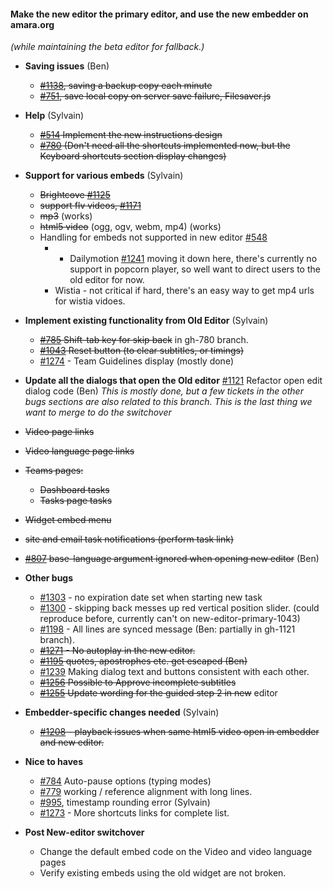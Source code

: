#### Make the new editor the primary editor, and use the new embedder on amara.org
*(while maintaining the beta editor for fallback.)*

- **Saving issues** (Ben)
  - ~~[#1138](https://github.com/pculture/unisubs/issues/1138), saving a backup copy each minute~~
  - ~~[#751](https://github.com/pculture/unisubs/issues/751), save local copy on server save failure, Filesaver.js~~

- **Help** (Sylvain)
  - ~~[#514](https://github.com/pculture/unisubs/issues/514) Implement the new instructions design~~
  - ~~[#780](https://github.com/pculture/unisubs/issues/780) (Don't need all the shortcuts implemented now, but the Keyboard shortcuts section display changes)~~

- **Support for various embeds** (Sylvain)
  - ~~Brightcove [#1125](https://github.com/pculture/unisubs/issues/1125)~~
  - ~~support flv videos, [#1171](https://github.com/pculture/unisubs/issues/1171)~~
  - ~~mp3~~ (works)
  - ~~html5 video~~ (ogg, ogv, webm, mp4) (works)
  - Handling for embeds not supported in new editor [#548](https://github.com/pculture/unisubs/issues/548)
    -   - Dailymotion [#1241](https://github.com/pculture/unisubs/issues/1241) moving it down here, there's currently no support in popcorn player, so well want to direct users to the old editor for now.
    - Wistia - not critical if hard, there's an easy way to get mp4 urls for wistia vidoes.

- **Implement existing functionality from Old Editor** (Sylvain)
  - ~~[#785](https://github.com/pculture/unisubs/issues/785) Shift-tab key for skip back~~ in gh-780 branch.
  - ~~[#1043](https://github.com/pculture/unisubs/issues/1043) Reset button (to clear subtitles, or timings)~~
  - [#1274](https://github.com/pculture/unisubs/issues/1274)  - Team Guidelines display (mostly done)

- **Update all the dialogs that open the Old editor** [#1121](https://github.com/pculture/unisubs/issues/1121) Refactor open edit dialog code (Ben) *This is mostly done, but a few tickets in the other bugs sections are also related to this branch.  This is the last thing we want to merge to do the switchover*
 - ~~Video page links~~
 - ~~Video language page links~~
 - ~~Teams pages:~~
    - ~~Dashboard tasks~~
    - ~~Tasks page tasks~~
 - ~~Widget embed menu~~
 - ~~site and email task notifications (perform task link)~~
 - ~~[#807](https://github.com/pculture/unisubs/issues/807) base-language argument ignored when opening new editor~~ (Ben)

- **Other bugs**
  - [#1303](https://github.com/pculture/unisubs/issues/1303) - no expiration date set when starting new task
  - [#1300](https://github.com/pculture/unisubs/issues/1300) - skipping back messes up red vertical position slider. (could reproduce before, currently can't on new-editor-primary-1043)
  - [#1198](https://github.com/pculture/unisubs/issues/1198) - All lines are synced message (Ben: partially in gh-1121 branch).
  - ~~[#1271](https://github.com/pculture/unisubs/issues/1271) - No autoplay in the new editor.~~
  - ~~[#1195](https://github.com/pculture/unisubs/issues/1195) quotes, apostrophes etc. get escaped (Ben)~~
  - [#1239](https://github.com/pculture/unisubs/issues/1239) Making dialog text and buttons consistent with each other.
  - ~~[#1256](https://github.com/pculture/unisubs/issues/1256) Possible to Approve incomplete subtitles~~
  - ~~[#1255](https://github.com/pculture/unisubs/issues/1255) Update wording for the guided step 2 in new~~ editor

- **Embedder-specific changes needed** (Sylvain)
  - ~~[#1208](https://github.com/pculture/unisubs/issues/1208) - playback issues when same html5 video open in embedder and new editor.~~

- **Nice to haves**
  - [#784](https://github.com/pculture/unisubs/issues/784)  Auto-pause options (typing modes)
  - [#779](https://github.com/pculture/unisubs/issues/779) working / reference alignment with long lines.
  - [#995](https://github.com/pculture/unisubs/issues/995), timestamp rounding error (Sylvain)
  - [#1273](https://github.com/pculture/unisubs/issues/1273) - More shortcuts links for complete list.
  

- **Post New-editor switchover**
  - Change the default embed code on the Video and video language pages
  - Verify existing embeds using the old widget are not broken.
